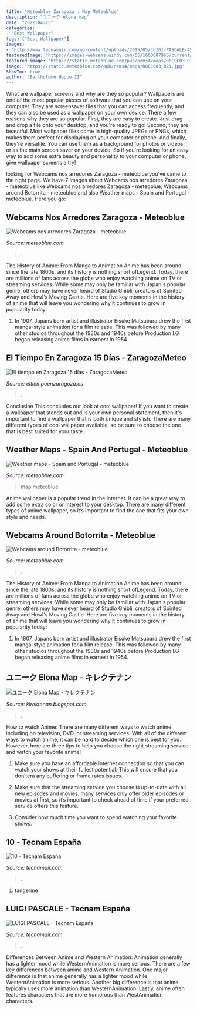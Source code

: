 ```yaml
---
title: "Meteoblue Zaragoza : Map Meteoblue"
description: "ユニーク elona map"
date: "2022-04-25"
categories:
- "Best Wallpaper"
tags: ["Best Wallpaper"]
images:
- "http://www.tecnamair.com/wp-content/uploads/2015/05/LUIGI-PASCALE-450x300.png"
featuredImage: "https://images-webcams.windy.com/65/1660087965/current/full/1660087965.jpg"
featured_image: "https://static.meteoblue.com/pub/nems4/maps/08CLC03_021.jpg"
image: "https://static.meteoblue.com/pub/nems4/maps/08CLC03_021.jpg"
ShowToc: true
author: "Bartholome Hoppe II"
---
```



What are wallpaper screens and why are they so popular?
Wallpapers are one of the most popular pieces of software that you can use on your computer. They are screensaver files that you can access frequently, and they can also be used as a wallpaper on your own device. There a few reasons why they are so popular. First, they are easy to create. Just drag and drop a file onto your desktop, and you're ready to go! Second, they are beautiful. Most wallpaper files come in high-quality JPEGs or PNGs, which makes them perfect for displaying on your computer or phone. And finally, they're versatile. You can use them as a background for photos or videos, or as the main screen saver on your device. So if you're looking for an easy way to add some extra beauty and personality to your computer or phone, give wallpaper screens a try!

	

		
looking for Webcams nos arredores Zaragoza - meteoblue you've came to the right page. We have 7 Images about Webcams nos arredores Zaragoza - meteoblue like Webcams nos arredores Zaragoza - meteoblue, Webcams around Botorrita - meteoblue and also Weather maps - Spain and Portugal - meteoblue. Here you go:
		
    
## Webcams Nos Arredores Zaragoza - Meteoblue

<img loading=lazy src="https://images-webcams.windy.com/61/1579001861/current/preview/1579001861.jpg" onerror="this.onerror=null;this.src='https://tse4.mm.bing.net/th?id=OIP.-ZYya8CV3DQ0GSz5FdFGZgAAAA&amp;pid=15.1';" alt="Webcams nos arredores Zaragoza - meteoblue">

_Source: meteoblue.com_

>. 

	

The History of Anime: From Manga to Animation
Anime has been around since the late 1800s, and its history is nothing short ofLegend. Today, there are millions of fans across the globe who enjoy watching anime on TV or streaming services. While some may only be familiar with Japan's popular genre, others may have never heard of Studio Ghibli, creators of Spirited Away and Howl's Moving Castle. Here are five key moments in the history of anime that will leave you wondering why it continues to grow in popularity today:
1) In 1907, Japans born artist and illustrator Eisuke Matsubara drew the first manga-style animation for a film release. This was followed by many other studios throughout the 1930s and 1940s before Production I.G began releasing anime films in earnest in 1954.

    
## El Tiempo En Zaragoza 15 Días - ZaragozaMeteo

<img loading=lazy src="https://eltiempoenzaragoza.es/wp-content/uploads/2019/02/pronostico-el-tiempo-14-dias-zaragoza-3-febrero-1024x830.png" onerror="this.onerror=null;this.src='https://tse3.mm.bing.net/th?id=OIP.EKgtBVsiGbqzPUnKBJ9WFwHaGA&amp;pid=15.1';" alt="El tiempo en Zaragoza 15 días - ZaragozaMeteo">

_Source: eltiempoenzaragoza.es_

>. 

	

Conclusion
This concludes our look at cool wallpaper! If you want to create a wallpaper that stands out and is your own personal statement, then it's important to find a wallpaper that is both unique and stylish. There are many different types of cool wallpaper available, so be sure to choose the one that is best suited for your taste.

    
## Weather Maps - Spain And Portugal - Meteoblue

<img loading=lazy src="https://static.meteoblue.com/pub/nems4/maps/08CLC03_021.jpg" onerror="this.onerror=null;this.src='https://tse4.mm.bing.net/th?id=OIP.h2XlMUgew1TCBVVfrDPq7AHaGG&amp;pid=15.1';" alt="Weather maps - Spain and Portugal - meteoblue">

_Source: meteoblue.com_

>map meteoblue. 

	

Anime wallpaper is a popular trend in the internet. It can be a great way to add some extra color or interest to your desktop. There are many different types of anime wallpaper, so it’s important to find the one that fits your own style and needs.

    
## Webcams Around Botorrita - Meteoblue

<img loading=lazy src="https://images-webcams.windy.com/65/1660087965/current/full/1660087965.jpg" onerror="this.onerror=null;this.src='https://tse2.mm.bing.net/th?id=OIP.wJbcnsEq-a0SaKYKTI3u2wHaEK&amp;pid=15.1';" alt="Webcams around Botorrita - meteoblue">

_Source: meteoblue.com_

>. 

	

The History of Anime: From Manga to Animation
Anime has been around since the late 1800s, and its history is nothing short ofLegend. Today, there are millions of fans across the globe who enjoy watching anime on TV or streaming services. While some may only be familiar with Japan's popular genre, others may have never heard of Studio Ghibli, creators of Spirited Away and Howl's Moving Castle. Here are five key moments in the history of anime that will leave you wondering why it continues to grow in popularity today:
1) In 1907, Japans born artist and illustrator Eisuke Matsubara drew the first manga-style animation for a film release. This was followed by many other studios throughout the 1930s and 1940s before Production I.G began releasing anime films in earnest in 1954.

    
## ユニーク Elona Map - キレクテナン

<img loading=lazy src="https://gamefaqs.gamespot.com/pc/958248-guild-wars-trilogy/map/2289?raw=1" onerror="this.onerror=null;this.src='https://tse3.mm.bing.net/th?id=OIP.rmpQbcQoZJwDz7M9Ix42TwHaDQ&amp;pid=15.1';" alt="ユニーク Elona Map - キレクテナン">

_Source: kirektenan.blogspot.com_

>. 

	

How to watch Anime: There are many different ways to watch anime including on television, DVD, or streaming services.
With all of the different ways to watch anime, it can be hard to decide which one is best for you. However, here are three tips to help you choose the right streaming service and watch your favorite anime!
1. Make sure you have an affordable internet connection so that you can watch your shows at their fullest potential. This will ensure that you don’tera any buffering or frame rates issues.

2. Make sure that the streaming service you choose is up-to-date with all new episodes and movies. many services only offer older episodes or movies at first, so it’s important to check ahead of time if your preferred service offers this feature.

3. Consider how much time you want to spend watching your favorite shows.

    
## 10 - Tecnam España

<img loading=lazy src="https://tecnamair.com/wp-content/uploads/2017/12/10.jpg" onerror="this.onerror=null;this.src='https://tse2.mm.bing.net/th?id=OIP.metGyV2567nEtJchMRTNYQHaE6&amp;pid=15.1';" alt="10 - Tecnam España">

_Source: tecnamair.com_

>. 

	

1. tangerine 

    
## LUIGI PASCALE - Tecnam España

<img loading=lazy src="http://www.tecnamair.com/wp-content/uploads/2015/05/LUIGI-PASCALE-450x300.png" onerror="this.onerror=null;this.src='https://tse2.mm.bing.net/th?id=OIP.u2RcjAkcyiLgBL0c3bh1UgAAAA&amp;pid=15.1';" alt="LUIGI PASCALE - Tecnam España">

_Source: tecnamair.com_

>. 

	

Differences Between Anime and Western Animation: Animation generally has a lighter mood while WesternAnimation is more serious.
There are a few key differences between anime and Western Animation. One major difference is that anime generally has a lighter mood while WesternAnimation is more serious. Another big difference is that anime typically uses more animation than WesternAnimation. Lastly, anime often features characters that are more humorous than WestAnimation characters.

